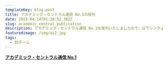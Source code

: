```yaml
---
templateKey: blog-post
title: アカデミック・セントラル通信 No.1の発刊
date: 2022-04-14T01:20:52.302Z
slug: academic_central_publication
description: アカデミック・セントラル通信 No.1を発刊いたしましたので、以下リンクよりご覧ください。
featuredimage: /img/ac2.jpg
tags:
  - IDチーム
---
```

[**アカデミック・セントラル通信 No.1**](https://ac.thers.ac.jp/files/academic_central_news_no.1.pdf)